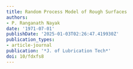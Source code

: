```yaml
---
title: Random Process Model of Rough Surfaces
authors:
- P. Ranganath Nayak
date: '1971-07-01'
publishDate: '2025-01-03T02:26:47.419930Z'
publication_types:
- article-journal
publication: '*J. of Lubrication Tech*'
doi: 10/fdxfs8
---
```

